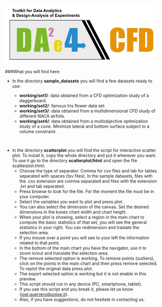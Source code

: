 <!--# DAE4CFD-->

![](../daelogo.png)


###What you will find here:

* In the directory **sample_datasets** you will find a few datasets ready to use:

	* **working/set1/**: data obtained from a CFD optimization study of a daggerboard.
	* **working/set2/**: famous Iris flower data set.
	* **working/set3/**: data obtained from a multidimensional CFD study of different NACA airfoils.
	* **working/set4/**: data obtained from a multiobjective optimization study of a cone.  Minimize lateral and bottom surface subject to a volume constraint.

&nbsp;
&nbsp;

* In the directory **scatterplot** you will find the script for interactive scatter plot.  To install it, copy the whole directory and put it wherever you want. To use it go to the directory **scatterplot/html** and open the file scatterplot.html:
	* Choose the type of separator. Comma for csv files and tab for tables separated with spaces (tsv files).  In the sample datasets, files with the .csv extension are comma separated and files with the extension .txt and tab separated.
	* Press browse to look for the file.  For the moment the file must be in your computer.  
	* Select the variables you want to plot and press plot.  
	* You can also select the dimension of the canvas. Set the desired dimensions in the boxes chart width and chart height.
	*  When your plot is showing, select a region in the main chart to compute the basic statistics of that set, you will see the general statistics in your right. You can redimension and traslate the selection area.
	*  If you mouse over a point you will see to your left the information related to that point.  
	*  In the bottom of the main chart you have the navigator, use it to zoom in/out and translate the selection area.
	*  The remove selected option is working.  To remove points (outliers), click on the points in the main chart and then press remove selected.  To replot the original data press plot.
	*  The export selected option is working but it is not enable in this preview.
	*  This script should run in any device (PC, smartphone, tablet). 
	*  If you use this script and you break it, please let us know (joel.guerrero@unige.it).
	*  Also, if you have suggestions, do not hesitate in contacting us.
	